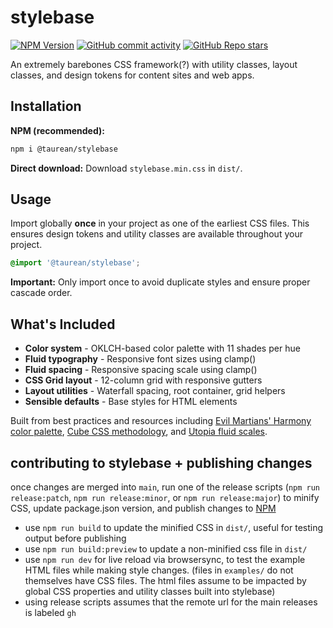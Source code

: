 # stylebase
[![NPM Version](https://img.shields.io/npm/v/%40taurean%2Fstylebase?style=flat-square&logo=npm&logoColor=%23CB3837&label=NPM%20version%20%20%20%20&labelColor=%23ECEBEB)](https://www.npmjs.com/package/@taurean/stylebase) [![GitHub commit activity](https://img.shields.io/github/commit-activity/y/taurean/stylebase?style=flat-square)](https://github.com/taurean/stylebase) [![GitHub Repo stars](https://img.shields.io/github/stars/taurean/stylebase?style=flat-square)](https://github.com/taurean/stylebase)


An extremely barebones CSS framework(?) with utility classes, layout classes, and design tokens for content sites and web apps.

## Installation

**NPM (recommended):**
```bash
npm i @taurean/stylebase
```

**Direct download:**
Download `stylebase.min.css` in `dist/`.

## Usage

Import globally **once** in your project as one of the earliest CSS files. This ensures design tokens and utility classes are available throughout your project.

```css
@import '@taurean/stylebase';
```

**Important:** Only import once to avoid duplicate styles and ensure proper cascade order.

## What's Included

- **Color system** - OKLCH-based color palette with 11 shades per hue
- **Fluid typography** - Responsive font sizes using clamp()
- **Fluid spacing** - Responsive spacing scale using clamp()
- **CSS Grid layout** - 12-column grid with responsive gutters
- **Layout utilities** - Waterfall spacing, root container, grid helpers
- **Sensible defaults** - Base styles for HTML elements

Built from best practices and resources including [Evil Martians' Harmony color palette](https://evilmartians.com/opensource/harmony), [Cube CSS methodology](https://cube.fyi), and [Utopia fluid scales](https://utopia.fyi).


## contributing to stylebase + publishing changes
once changes are merged into `main`, run one of the release scripts (`npm run release:patch`, `npm run release:minor`, or `npm run release:major`) to minify CSS, update package.json version, and publish changes to [NPM](https://www.npmjs.com/package/@taurean/stylebase)

- use `npm run build` to update the minified CSS in `dist/`, useful for testing output before publishing
- use `npm run build:preview` to update a non-minified css file in `dist/`
- use `npm run dev` for live reload via browsersync, to test the example HTML files while making style changes. (files in `examples/` do not themselves have CSS files. The html files assume to be impacted by global CSS properties and utility classes built into stylebase)
- using release scripts assumes that the remote url for the main releases is labeled `gh`
